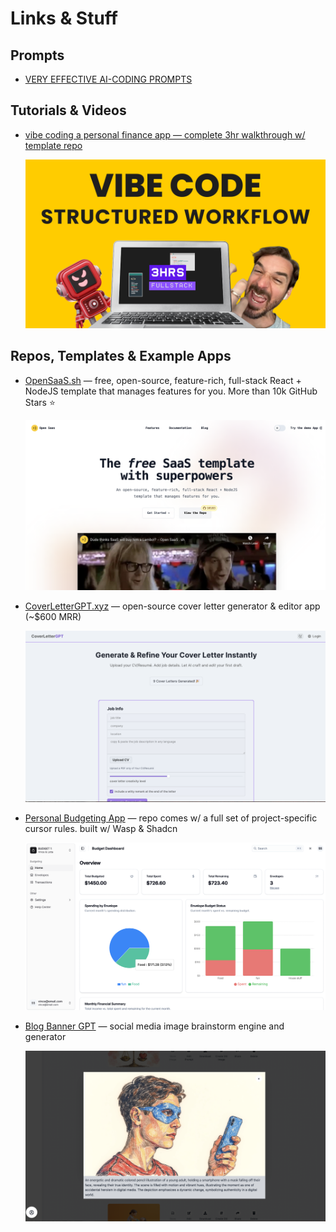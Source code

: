 # Links & Stuff

## Prompts

- [VERY EFFECTIVE AI-CODING PROMPTS ](/prompts.md)

## Tutorials & Videos

- [vibe coding a personal finance app — complete 3hr walkthrough w/ template repo](https://youtu.be/WYzEROo7reY?si=c5hkEkNBCMBQvyf5)

    ![vibe-code-yt-thumbnail](/assets/vibe-code-walkthrough.png)

## Repos, Templates & Example Apps

- [OpenSaaS.sh](http://OpenSaaS.sh) — free, open-source, feature-rich, full-stack React + NodeJS template that manages features for you. More than 10k GitHub Stars ⭐️
    
    ![open-saas](/assets/open-saas-thumb.png)
    

- [CoverLetterGPT.xyz](http://CoverLetterGPT.xyz) — open-source cover letter generator & editor app (~$600 MRR)
    
    ![cover-letter-gpt](/assets/coverlettergpt-thumb.png)
    

- [Personal Budgeting App](https://github.com/vincanger/envelope-budgeting-test) — repo comes w/ a full set of project-specific cursor rules. built w/ Wasp & Shadcn
    
    ![personal-budgeting-app](/assets/finance-app-thumb.png)
    

- [Blog Banner GPT](http://blogbannergpt.xyz) — social media image brainstorm engine and generator
    
    ![blog-banner-gpt](/assets/blogbannergpt-thumb.png)